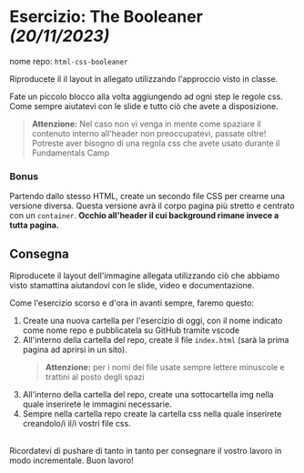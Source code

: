# Esercizio: The Booleaner *(20/11/2023)*

nome repo: `html-css-booleaner`


Riproducete il il layout in allegato utilizzando l'approccio visto in classe.

Fate un piccolo blocco alla volta aggiungendo ad ogni step le regole css.
Come sempre aiutatevi con le slide e tutto ciò che avete a disposizione.

> **Attenzione:** Nel caso non vi venga in mente come spaziare il contenuto interno all'header non preoccupatevi, passate oltre! Potreste aver bisogno di una regola css che avete usato durante il Fundamentals Camp


### Bonus
Partendo dallo stesso HTML, create un secondo file CSS per crearne una versione diversa.
Questa versione avrà il corpo pagina più stretto e centrato con un `container`. **Occhio all'header il cui background rimane invece a tutta pagina.**

## Consegna
Riproducete il layout dell'immagine allegata utilizzando ciò che abbiamo visto stamattina aiutandovi con le slide, video e documentazione.

Come l'esercizio scorso e d'ora in avanti sempre, faremo questo:
1. Create una nuova cartella per l'esercizio di oggi, con il nome indicato come nome repo e pubblicatela su GitHub tramite vscode
2. All'interno della cartella del repo, create il file `index.html` (sarà la prima pagina ad aprirsi in un sito). 
    >**Attenzione:** per i nomi dei file usate sempre lettere minuscole e trattini al posto degli spazi
3. All'interno della cartella del repo, create una sottocartella img nella quale inserirete le immagini necessarie.
4. Sempre nella cartella repo create la cartella css nella quale inserirete creandolo/i il/i vostri file css.

<br>
Ricordatevi di pushare di tanto in tanto per consegnare il vostro lavoro in modo incrementale.
Buon lavoro!
